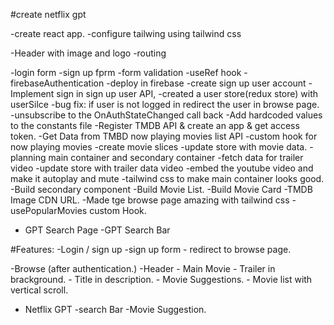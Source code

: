 #create netflix gpt

-create react app.
-configure tailwing using tailwind css

-Header with image and logo
-routing

-login form
-sign up fprm
-form validation
-useRef hook
-firebaseAuthentication
-deploy in firebase
-create sign up user account
-Implement sign in sign up user API,
-created a user store(redux store) with userSilce
-bug fix: if user is not logged in redirect the user in browse page.
-unsubscribe to the OnAuthStateChanged call back
-Add hardcoded values to the constants file
-Register TMDB API & create an app & get access token.
-Get Data from TMBD now playing movies list API
-custom hook for now playing movies
-create movie slices
-update store with movie data.
-planning main container and secondary container
-fetch data for trailer video
-update store with trailer data video
-embed the youtube video and make it autoplay and mute
-tailwind css to make main container looks good.
-Build secondary component
-Build Movie List.
-Build Movie Card
-TMDB Image CDN URL.
-Made tge browse page amazing with tailwind css
-usePopularMovies custom Hook.

- GPT Search Page
  -GPT Search Bar

#Features:
-Login / sign up
-sign up form - redirect to browse page.

-Browse (after authentication.)
-Header - Main Movie - Trailer in brackground. - Title in description. - Movie Suggestions. - Movie list with vertical scroll.

- Netflix GPT
  -search Bar
  -Movie Suggestion.
